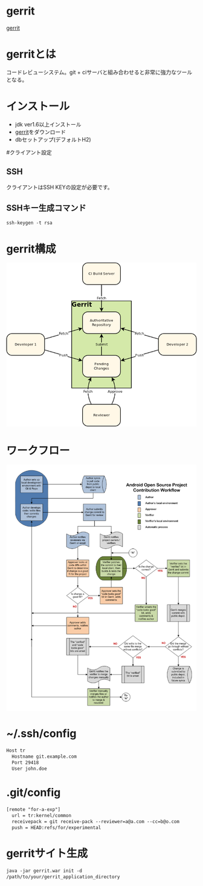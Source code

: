 # gerrit
[gerrit](http://code.google.com/p/gerrit/)

# gerritとは
コードレビューシステム。git + ciサーバと組み合わせると非常に強力なツールとなる。

# インストール
* jdk ver1.6以上インストール
* [gerrit](http://code.google.com/p/gerrit/downloads/list)をダウンロード
* dbセットアップ(デフォルトH2)


#クライアント設定

## SSH
クライアントはSSH KEYの設定が必要です。

## SSHキー生成コマンド
    ssh-keygen -t rsa
    
# gerrit構成
![alt](gerrit.png)

# ワークフロー
![alt](workflow-0.png)

# ~/.ssh/config
    Host tr
      Hostname git.example.com
      Port 29418
      User john.doe

# .git/config
    [remote "for-a-exp"]
      url = tr:kernel/common
      receivepack = git receive-pack --reviewer=a@a.com --cc=b@o.com
      push = HEAD:refs/for/experimental

# gerritサイト生成
    java -jar gerrit.war init -d /path/to/your/gerrit_application_directory
